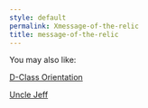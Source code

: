```yaml
---
style: default
permalink: Xmessage-of-the-relic
title: message-of-the-relic
---
```

You may also like:

[D-Class Orientation](http://scp-wiki.net/d-class-orientation)

[Uncle Jeff](http://scp-wiki.net/uncle-jeff)
